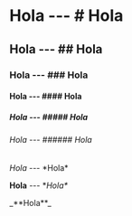 # Hola --- \# Hola
## Hola --- \## Hola
### Hola --- \### Hola
#### Hola --- \#### Hola
##### Hola --- \##### Hola
###### Hola --- \###### Hola

*Hola* --- \*Hola\*

**Hola** --- \**Hola\**

\_**Hola\**_
